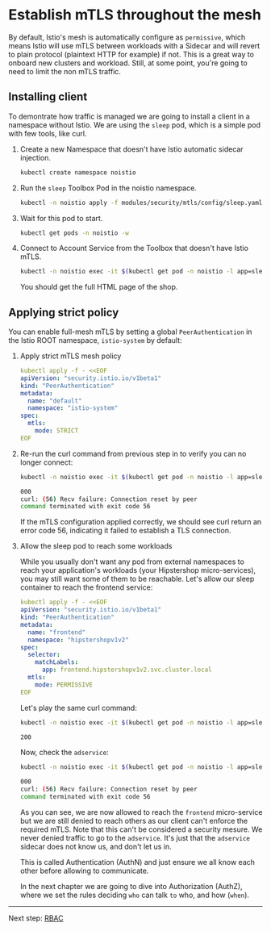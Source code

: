 Establish mTLS throughout the mesh
====

By default, Istio's mesh is automatically configure as `permissive`, which means Istio will use mTLS between workloads with a Sidecar and will revert to plain protocol (plaintext HTTP for example) if not. This is a great way to onboard new clusters and workload.
Still, at some point, you're going to need to limit the non mTLS traffic.


## Installing client

To demontrate how traffic is managed we are going to install a client in a namespace without Istio. 
We are using the `sleep` pod, which is a simple pod with few tools, like curl.

1. Create a new Namespace that doesn't have Istio automatic sidecar injection.

    ```sh
    kubectl create namespace noistio
    ```

2. Run the `sleep` Toolbox Pod in the noistio namespace.

    ```sh
    kubectl -n noistio apply -f modules/security/mtls/config/sleep.yaml
    ```

3. Wait for this pod to start.

    ```sh
    kubectl get pods -n noistio -w
    ```

4. Connect to Account Service from the Toolbox that doesn't have Istio mTLS.

    ```sh
    kubectl -n noistio exec -it $(kubectl get pod -n noistio -l app=sleep -o jsonpath='{.items..metadata.name}') -- curl  -s http://frontend.hipstershopv1v2:8080 -o /dev/null -w '%{http_code}'
    ```

    You should get the full HTML page of the shop.


## Applying strict policy

You can enable full-mesh mTLS by setting a global `PeerAuthentication` in the Istio ROOT namespace, `istio-system` by default:

1. Apply strict mTLS mesh policy

    ```yaml
    kubectl apply -f - <<EOF
    apiVersion: "security.istio.io/v1beta1"
    kind: "PeerAuthentication"
    metadata:
      name: "default"
      namespace: "istio-system"
    spec:
      mtls:
        mode: STRICT
    EOF
    ```

2. Re-run the curl command from previous step in to verify you can no longer connect:

    ```sh
    kubectl -n noistio exec -it $(kubectl get pod -n noistio -l app=sleep -o jsonpath='{.items..metadata.name}') -- curl  -s http://frontend.hipstershopv1v2:8080 -o /dev/null -w '%{http_code}'

    000
    curl: (56) Recv failure: Connection reset by peer
    command terminated with exit code 56
    ```

    If the mTLS configuration applied correctly, we should see curl return an error code 56, indicating it failed to establish a TLS connection.


3. Allow the sleep pod to reach some workloads

    While you usually don't want any pod from external namespaces to reach your application's workloads (your Hipstershop micro-services), you may still want some of them to be reachable. 
    Let's allow our sleep container to reach the frontend service:

    ```yaml
    kubectl apply -f - <<EOF
    apiVersion: "security.istio.io/v1beta1"
    kind: "PeerAuthentication"
    metadata:
      name: "frontend"
      namespace: "hipstershopv1v2"
    spec:
      selector:
        matchLabels:
          app: frontend.hipstershopv1v2.svc.cluster.local
      mtls:
        mode: PERMISSIVE
    EOF
    ```

    Let's play the same curl command:

    ```sh
    kubectl -n noistio exec -it $(kubectl get pod -n noistio -l app=sleep -o jsonpath='{.items..metadata.name}') -- curl  -s http://frontend.hipstershopv1v2:8080 -o /dev/null -w '%{http_code}'

    200
    ```

    Now, check the `adservice`:

    ```sh
    kubectl -n noistio exec -it $(kubectl get pod -n noistio -l app=sleep -o jsonpath='{.items..metadata.name}') -- curl  -s http://adservice.hipstershopv1v2:9555 -o /dev/null -w '%{http_code}'

    000
    curl: (56) Recv failure: Connection reset by peer
    command terminated with exit code 56
    ```

    As you can see, we are now allowed to reach the `frontend` micro-service but we are still denied to reach others as our client can't enforce the required mTLS. 
    Note that this can't be considered a security mesure. We never denied traffic to go to the `adservice`. It's just that the `adservice` sidecar does not know us, and don't let us in.

    This is called Authentication (AuthN) and just ensure we all know each other before allowing to communicate.

    In the next chapter we are going to dive into Authorization (AuthZ), where we set the rules deciding `who` can talk `to` who, and how (`when`).

---
Next step: [RBAC](/modules/security/rbac)